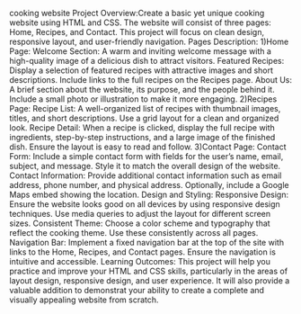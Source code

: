 cooking website
Project Overview:Create a basic yet unique cooking website using HTML and CSS. The website will consist of three pages: Home, Recipes, and Contact. This project will focus on clean design, responsive layout, and user-friendly navigation.
Pages Description:
1)Home Page:
Welcome Section: A warm and inviting welcome message with a high-quality image of a delicious dish to attract visitors.
Featured Recipes: Display a selection of featured recipes with attractive images and short descriptions. Include links to the full recipes on the Recipes page.
About Us: A brief section about the website, its purpose, and the people behind it. Include a small photo or illustration to make it more engaging.
2)Recipes Page:
Recipe List: A well-organized list of recipes with thumbnail images, titles, and short descriptions. Use a grid layout for a clean and organized look.
Recipe Detail: When a recipe is clicked, display the full recipe with ingredients, step-by-step instructions, and a large image of the finished dish. Ensure the layout is easy to read and follow.
3)Contact Page:
Contact Form: Include a simple contact form with fields for the user’s name, email, subject, and message. Style it to match the overall design of the website.
Contact Information: Provide additional contact information such as email address, phone number, and physical address. Optionally, include a Google Maps embed showing the location.
Design and Styling:
Responsive Design: Ensure the website looks good on all devices by using responsive design techniques. Use media queries to adjust the layout for different screen sizes.
Consistent Theme: Choose a color scheme and typography that reflect the cooking theme. Use these consistently across all pages.
Navigation Bar: Implement a fixed navigation bar at the top of the site with links to the Home, Recipes, and Contact pages. Ensure the navigation is intuitive and accessible.
Learning Outcomes:
This project will help you practice and improve your HTML and CSS skills, particularly in the areas of layout design, responsive design, and user experience. It will also provide a valuable addition to demonstrat your ability to create a complete and visually appealing website from scratch.
